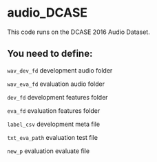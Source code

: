 # audio_DCASE

This code runs on the DCASE 2016 Audio Dataset.

## You need to define:

`wav_dev_fd` development audio folder

`wav_eva_fd` evaluation audio folder

`dev_fd` development features folder

`eva_fd` evaluation features folder

`label_csv` development meta file

`txt_eva_path` evaluation test file

`new_p` evaluation evaluate file
